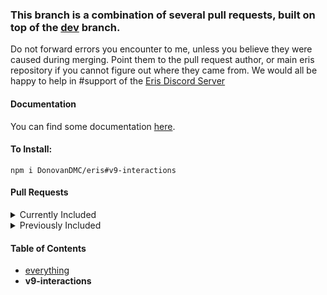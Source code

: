 ### This branch is a combination of several pull requests, built on top of the [dev](https://github.com/abalabahaha/eris/tree/dev) branch.

Do not forward errors you encounter to me, unless you believe they were caused during merging. Point them to the pull request author, or main eris repository if you cannot figure out where they came from. We would all be happy to help in #support of the [Eris Discord Server](https://discord.gg/eris)

#### Documentation
You can find some documentation [here](https://eris.owo-whats-this.dev/v9-interactions).

#### To Install:
```
npm i DonovanDMC/eris#v9-interactions
```

#### Pull Requests
<details>
<summary>Currently Included</summary>
<ul>
<li><a href="https://github.com/Catboi8">@Catboi8</a> [<a href="https://github.com/abalabahaha/eris/pull/1210">Support Interactions</a>]</li>
<li><a href="https://github.com/bsian03">@bsian03</a> [<a href="https://github.com/abalabahaha/eris/pull/1216">Discord API V9</a>]</li>
</ul>
</details>

<details>
<summary>Previously Included</summary>
</details>

#### Table of Contents
- [everything](https://github.com/DonovanDMC/eris/tree/everything)
- **v9-interactions**
